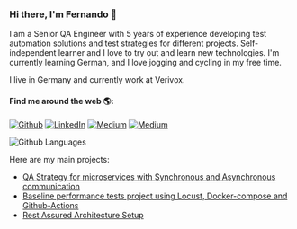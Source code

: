 ### Hi there, I'm Fernando 👋
                                      
I am a Senior QA Engineer with 5 years of experience developing test automation solutions and test strategies for different projects. Self-independent learner and I love to try out and learn new technologies. I'm currently learning German, and I love jogging and cycling in my free time.

I live in Germany and currently work at Verivox.

#### Find me around the web 🌎:

<p><a href="https://github.com/teixeira-fernando" target="_blank"><img alt="Github" src="https://img.shields.io/badge/GitHub-%2312100E.svg?&style=for-the-badge&logo=Github&logoColor=white" /></a> <a href="https://www.linkedin.com/in/fernando-augusto-teixeira/" target="_blank"><img alt="LinkedIn" src="https://img.shields.io/badge/linkedin-%230077B5.svg?&style=for-the-badge&logo=linkedin&logoColor=white" /></a> <a href="https://medium.com/@teixeirafernando" target="_blank"><img alt="Medium" src="https://img.shields.io/badge/medium-%2312100E.svg?&style=for-the-badge&logo=medium&logoColor=white" /></a> <a href="mailto:fernandoadt1@gmail.com" target="_blank"><img alt="Medium" src="https://img.shields.io/badge/-Gmail-c14438.svg?&style=for-the-badge&logo=Gmail&logoColor=white" /></a></p>

![Github Languages](https://github-readme-stats.vercel.app/api/top-langs/?username=teixeira-fernando&layout=compact&count_private=true&hide=css,html)

Here are my main projects:


* [QA Strategy for microservices with Synchronous and Asynchronous communication](https://github.com/teixeira-fernando/EcommerceApp)
* [Baseline performance tests project using Locust, Docker-compose and Github-Actions](https://github.com/teixeira-fernando/BaselinePerformanceTest-Locust)
* [Rest Assured Architecture Setup](https://github.com/teixeira-fernando/restassured-framework-setup)

<!--
**teixeira-fernando/teixeira-fernando** is a ✨ _special_ ✨ repository because its `README.md` (this file) appears on your GitHub profile.

Here are some ideas to get you started:

- 🔭 I’m currently working on ...
- 🌱 I’m currently learning ...
- 👯 I’m looking to collaborate on ...
- 🤔 I’m looking for help with ...
- 💬 Ask me about ...
- 📫 How to reach me: ...
- 😄 Pronouns: ...
- ⚡ Fun fact: ...
-->
